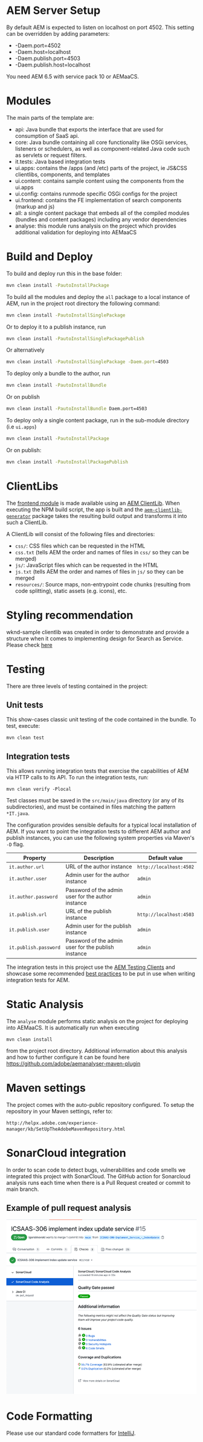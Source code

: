 # AEM Server Setup

By default AEM is expected to listen on localhost on port 4502. This setting can be overridden by adding parameters:

* -Daem.port=4502
* -Daem.host=localhost
* -Daem.publish.port=4503
* -Daem.publish.host=localhost

You need AEM 6.5 with service pack 10 or AEMaaCS.

# Modules

The main parts of the template are:

* api: Java bundle that exports the interface that are used for consumption of SaaS api.
* core: Java bundle containing all core functionality like OSGi services, listeners or schedulers, as well as
  component-related Java code such as servlets or request filters.
* it.tests: Java based integration tests
* ui.apps: contains the /apps (and /etc) parts of the project, ie JS&CSS clientlibs, components, and templates
* ui.content: contains sample content using the components from the ui.apps
* ui.config: contains runmode specific OSGi configs for the project
* ui.frontend: contains the FE implementation of search components (markup and js)
* all: a single content package that embeds all of the compiled modules (bundles and content packages) including any
  vendor dependencies
* analyse: this module runs analysis on the project which provides additional validation for deploying into AEMaaCS

# Build and Deploy

To build and deploy run this in the base folder:

```bash
mvn clean install -PautoInstallPackage
```

To build all the modules and deploy the `all` package to a local instance of AEM, run in the project root directory the
following command:

```bash
mvn clean install -PautoInstallSinglePackage
```

Or to deploy it to a publish instance, run

```bash
mvn clean install -PautoInstallSinglePackagePublish
```

Or alternatively

```bash
mvn clean install -PautoInstallSinglePackage -Daem.port=4503
```

To deploy only a bundle to the author, run

```bash
mvn clean install -PautoInstallBundle
```

Or on publish

```bash
mvn clean install -PautoInstallBundle Daem.port=4503
```

To deploy only a single content package, run in the sub-module directory (i.e `ui.apps`)

```bash
mvn clean install -PautoInstallPackage
```

Or on publish:

```bash
mvn clean install -PautoInstallPackagePublish
```

# ClientLibs

The [frontend module](../ui.frontend/README.md) is made available using
an [AEM ClientLib](https://helpx.adobe.com/experience-manager/6-5/sites/developing/using/clientlibs.html). When
executing the NPM build script, the app is built and
the [`aem-clientlib-generator`](https://github.com/wcm-io-frontend/aem-clientlib-generator) package takes the resulting
build output and transforms it into such a ClientLib.

A ClientLib will consist of the following files and directories:

- `css/`: CSS files which can be requested in the HTML
- `css.txt` (tells AEM the order and names of files in `css/` so they can be merged)
- `js/`: JavaScript files which can be requested in the HTML
- `js.txt` (tells AEM the order and names of files in `js/` so they can be merged
- `resources/`: Source maps, non-entrypoint code chunks (resulting from code splitting), static assets (e.g. icons),
  etc.

# Styling recommendation

wknd-sample clientlib was created in order to demonstrate and provide a structure when it comes to implementing design for Search as Service. Please check [here](../ui.frontend/src/main/webpack/site/styles/wkndsample/README.md)
# Testing

There are three levels of testing contained in the project:

## Unit tests

This show-cases classic unit testing of the code contained in the bundle. To test, execute:

    mvn clean test

## Integration tests

This allows running integration tests that exercise the capabilities of AEM via HTTP calls to its API. To run the
integration tests, run:

    mvn clean verify -Plocal

Test classes must be saved in the `src/main/java` directory (or any of its subdirectories), and must be contained in
files matching the pattern `*IT.java`.

The configuration provides sensible defaults for a typical local installation of AEM. If you want to point the
integration tests to different AEM author and publish instances, you can use the following system properties via
Maven's `-D`
flag.

| Property | Description | Default value |
| --- | --- | --- |
| `it.author.url` | URL of the author instance | `http://localhost:4502` |
| `it.author.user` | Admin user for the author instance | `admin` |
| `it.author.password` | Password of the admin user for the author instance | `admin` |
| `it.publish.url` | URL of the publish instance | `http://localhost:4503` |
| `it.publish.user` | Admin user for the publish instance | `admin` |
| `it.publish.password` | Password of the admin user for the publish instance | `admin` |

The integration tests in this project use the [AEM Testing Clients](https://github.com/adobe/aem-testing-clients) and
showcase some recommended [best practices](https://github.com/adobe/aem-testing-clients/wiki/Best-practices) to be put
in use when writing integration tests for AEM.

# Static Analysis

The `analyse` module performs static analysis on the project for deploying into AEMaaCS. It is automatically run when
executing

    mvn clean install

from the project root directory. Additional information about this analysis and how to further configure it can be found
here https://github.com/adobe/aemanalyser-maven-plugin

# Maven settings

The project comes with the auto-public repository configured. To setup the repository in your Maven settings, refer to:

    http://helpx.adobe.com/experience-manager/kb/SetUpTheAdobeMavenRepository.html

# SonarCloud integration

In order to scan code to detect bugs, vulnerabilities and code smells we integrated this project with SonarCloud. The
GitHub action for Sonarcloud analysis runs each time when there is a Pull Request created or commit to main branch.

## Example of pull request analysis

<img src="../images/SonarCloud-analysis-in-Checks.png" alt="PR analysis example">

# Code Formatting

Please use our standard code formatters for [IntelliJ](formatter/intellij-saas-aem.xml).
